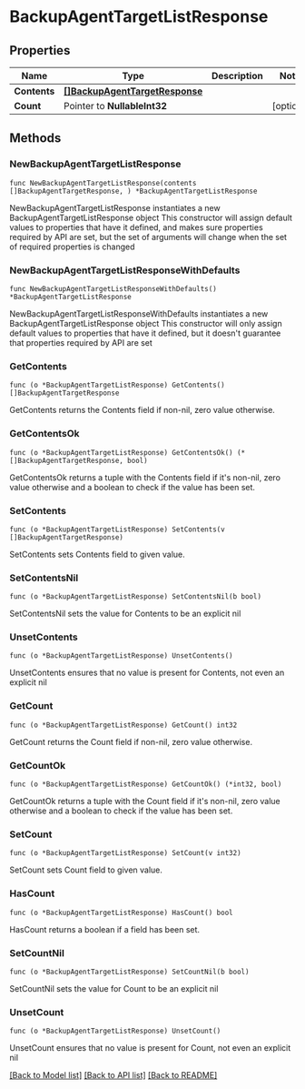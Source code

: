 # BackupAgentTargetListResponse

## Properties

Name | Type | Description | Notes
------------ | ------------- | ------------- | -------------
**Contents** | [**[]BackupAgentTargetResponse**](BackupAgentTargetResponse.md) |  | 
**Count** | Pointer to **NullableInt32** |  | [optional] 

## Methods

### NewBackupAgentTargetListResponse

`func NewBackupAgentTargetListResponse(contents []BackupAgentTargetResponse, ) *BackupAgentTargetListResponse`

NewBackupAgentTargetListResponse instantiates a new BackupAgentTargetListResponse object
This constructor will assign default values to properties that have it defined,
and makes sure properties required by API are set, but the set of arguments
will change when the set of required properties is changed

### NewBackupAgentTargetListResponseWithDefaults

`func NewBackupAgentTargetListResponseWithDefaults() *BackupAgentTargetListResponse`

NewBackupAgentTargetListResponseWithDefaults instantiates a new BackupAgentTargetListResponse object
This constructor will only assign default values to properties that have it defined,
but it doesn't guarantee that properties required by API are set

### GetContents

`func (o *BackupAgentTargetListResponse) GetContents() []BackupAgentTargetResponse`

GetContents returns the Contents field if non-nil, zero value otherwise.

### GetContentsOk

`func (o *BackupAgentTargetListResponse) GetContentsOk() (*[]BackupAgentTargetResponse, bool)`

GetContentsOk returns a tuple with the Contents field if it's non-nil, zero value otherwise
and a boolean to check if the value has been set.

### SetContents

`func (o *BackupAgentTargetListResponse) SetContents(v []BackupAgentTargetResponse)`

SetContents sets Contents field to given value.


### SetContentsNil

`func (o *BackupAgentTargetListResponse) SetContentsNil(b bool)`

 SetContentsNil sets the value for Contents to be an explicit nil

### UnsetContents
`func (o *BackupAgentTargetListResponse) UnsetContents()`

UnsetContents ensures that no value is present for Contents, not even an explicit nil
### GetCount

`func (o *BackupAgentTargetListResponse) GetCount() int32`

GetCount returns the Count field if non-nil, zero value otherwise.

### GetCountOk

`func (o *BackupAgentTargetListResponse) GetCountOk() (*int32, bool)`

GetCountOk returns a tuple with the Count field if it's non-nil, zero value otherwise
and a boolean to check if the value has been set.

### SetCount

`func (o *BackupAgentTargetListResponse) SetCount(v int32)`

SetCount sets Count field to given value.

### HasCount

`func (o *BackupAgentTargetListResponse) HasCount() bool`

HasCount returns a boolean if a field has been set.

### SetCountNil

`func (o *BackupAgentTargetListResponse) SetCountNil(b bool)`

 SetCountNil sets the value for Count to be an explicit nil

### UnsetCount
`func (o *BackupAgentTargetListResponse) UnsetCount()`

UnsetCount ensures that no value is present for Count, not even an explicit nil

[[Back to Model list]](../README.md#documentation-for-models) [[Back to API list]](../README.md#documentation-for-api-endpoints) [[Back to README]](../README.md)


